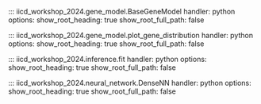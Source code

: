 
::: iicd_workshop_2024.gene_model.BaseGeneModel
    handler: python
    options:
      show_root_heading: true
      show_root_full_path: false

::: iicd_workshop_2024.gene_model.plot_gene_distribution
    handler: python
    options:
      show_root_heading: true
      show_root_full_path: false

::: iicd_workshop_2024.inference.fit
    handler: python
    options:
      show_root_heading: true
      show_root_full_path: false

::: iicd_workshop_2024.neural_network.DenseNN
    handler: python
    options:
      show_root_heading: true
      show_root_full_path: false

